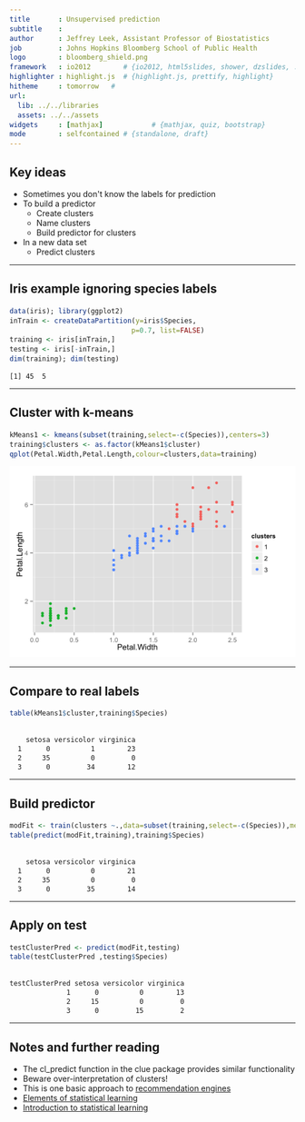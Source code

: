```yaml
---
title       : Unsupervised prediction
subtitle    : 
author      : Jeffrey Leek, Assistant Professor of Biostatistics 
job         : Johns Hopkins Bloomberg School of Public Health
logo        : bloomberg_shield.png
framework   : io2012        # {io2012, html5slides, shower, dzslides, ...}
highlighter : highlight.js  # {highlight.js, prettify, highlight}
hitheme     : tomorrow   # 
url:
  lib: ../../libraries
  assets: ../../assets
widgets     : [mathjax]            # {mathjax, quiz, bootstrap}
mode        : selfcontained # {standalone, draft}
---
```






## Key ideas

* Sometimes you don't know the labels for prediction
* To build a predictor
  * Create clusters
  * Name clusters
  * Build predictor for clusters
* In a new data set
  * Predict clusters


---

## Iris example ignoring species labels


```r
data(iris); library(ggplot2)
inTrain <- createDataPartition(y=iris$Species,
                              p=0.7, list=FALSE)
training <- iris[inTrain,]
testing <- iris[-inTrain,]
dim(training); dim(testing)
```

```
[1] 45  5
```



---

## Cluster with k-means


```r
kMeans1 <- kmeans(subset(training,select=-c(Species)),centers=3)
training$clusters <- as.factor(kMeans1$cluster)
qplot(Petal.Width,Petal.Length,colour=clusters,data=training)
```

<div class="rimage center"><img src="fig/kmeans.png" title="plot of chunk kmeans" alt="plot of chunk kmeans" class="plot" /></div>



---

## Compare to real labels


```r
table(kMeans1$cluster,training$Species)
```

```
   
    setosa versicolor virginica
  1      0          1        23
  2     35          0         0
  3      0         34        12
```




---

## Build predictor


```r
modFit <- train(clusters ~.,data=subset(training,select=-c(Species)),method="rpart")
table(predict(modFit,training),training$Species)
```

```
   
    setosa versicolor virginica
  1      0          0        21
  2     35          0         0
  3      0         35        14
```


---

## Apply on test


```r
testClusterPred <- predict(modFit,testing) 
table(testClusterPred ,testing$Species)
```

```
               
testClusterPred setosa versicolor virginica
              1      0          0        13
              2     15          0         0
              3      0         15         2
```



---

## Notes and further reading

* The cl_predict function in the clue package provides similar functionality
* Beware over-interpretation of clusters!
* This is one basic approach to [recommendation engines](http://en.wikipedia.org/wiki/Recommender_system)
* [Elements of statistical learning](http://www-stat.stanford.edu/~tibs/ElemStatLearn/)
* [Introduction to statistical learning](http://www-bcf.usc.edu/~gareth/ISL/)

